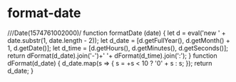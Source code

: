 # format-date
///Date(1574761002000)/
  function formatDate (date) {
     let  d = eval('new ' + date.substr(1, date.length - 2));
    let d_date = [d.getFullYear(), d.getMonth() + 1, d.getDate()];
    let d_time = [d.getHours(), d.getMinutes(), d.getSeconds()];
      return dFormat(d_date).join('-')+' '+ dFormat(d_time).join(':');
    }
    function dFormat(d_date) {
        d_date.map(s => {
            s = +s < 10 ? '0' + s : s; 
        });
        return d_date;
    }
